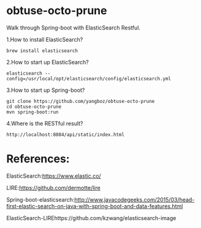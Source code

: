 # obtuse-octo-prune
Walk through Spring-boot with ElasticSearch Restful.

1.How to install ElasticSearch?

    brew install elasticsearch

2.How to start up ElasticSearch?

    elasticsearch --config=/usr/local/opt/elasticsearch/config/elasticsearch.yml

3.How to start up Spring-boot?

    git clone https://github.com/yangboz/obtuse-octo-prune
    cd obtuse-octo-prune
    mvn spring-boot:run

4.Where is the RESTful result?

    http://localhost:8084/api/static/index.html

# References:

ElasticSearch:https://www.elastic.co/

LIRE:https://github.com/dermotte/lire

Spring-boot-elasticsearch:http://www.javacodegeeks.com/2015/03/head-first-elastic-search-on-java-with-spring-boot-and-data-features.html

ElasticSearch-LIREhttps://github.com/kzwang/elasticsearch-image
